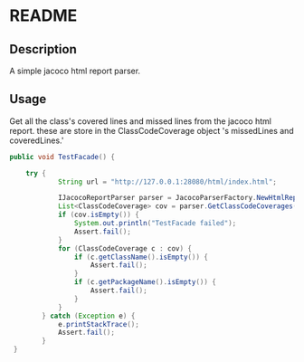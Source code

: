 # README

## Description

A simple jacoco html report parser.

## Usage

Get all the class's covered lines and missed lines from the jacoco html report.
these are store in the ClassCodeCoverage object 's missedLines and coveredLines.'

``` Java
public void TestFacade() {

    try {
            String url = "http://127.0.0.1:28080/html/index.html";

            IJacocoReportParser parser = JacocoParserFactory.NewHtmlReportParser();
            List<ClassCodeCoverage> cov = parser.GetClassCodeCoverages(url);
            if (cov.isEmpty()) {
                System.out.println("TestFacade failed");
                Assert.fail();
            }
            for (ClassCodeCoverage c : cov) {
                if (c.getClassName().isEmpty()) {
                    Assert.fail();
                }
                if (c.getPackageName().isEmpty()) {
                    Assert.fail();
                }
            }
        } catch (Exception e) {
            e.printStackTrace();
            Assert.fail();
        }
 }
```
